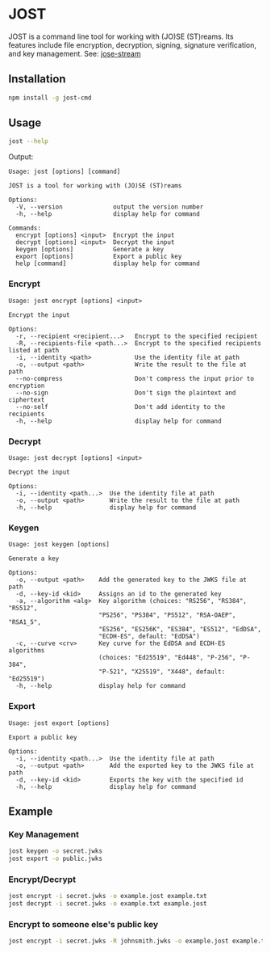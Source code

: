 # JOST

JOST is a command line tool for working with (JO)SE (ST)reams. Its features
include file encryption, decryption, signing, signature verification, and
key management.
See: [jose-stream](https://github.com/jjavery/jost-js/tree/main/packages/jose-stream#readme)

## Installation

```bash
npm install -g jost-cmd
```

## Usage

```bash
jost --help
```

Output:

```
Usage: jost [options] [command]

JOST is a tool for working with (JO)SE (ST)reams

Options:
  -V, --version              output the version number
  -h, --help                 display help for command

Commands:
  encrypt [options] <input>  Encrypt the input
  decrypt [options] <input>  Decrypt the input
  keygen [options]           Generate a key
  export [options]           Export a public key
  help [command]             display help for command
```

### Encrypt

```
Usage: jost encrypt [options] <input>

Encrypt the input

Options:
  -r, --recipient <recipient...>   Encrypt to the specified recipient
  -R, --recipients-file <path...>  Encrypt to the specified recipients listed at path
  -i, --identity <path>            Use the identity file at path
  -o, --output <path>              Write the result to the file at path
  --no-compress                    Don't compress the input prior to encryption
  --no-sign                        Don't sign the plaintext and ciphertext
  --no-self                        Don't add identity to the recipients
  -h, --help                       display help for command
```

### Decrypt

```
Usage: jost decrypt [options] <input>

Decrypt the input

Options:
  -i, --identity <path...>  Use the identity file at path
  -o, --output <path>       Write the result to the file at path
  -h, --help                display help for command
```

### Keygen

```
Usage: jost keygen [options]

Generate a key

Options:
  -o, --output <path>    Add the generated key to the JWKS file at path
  -d, --key-id <kid>     Assigns an id to the generated key
  -a, --algorithm <alg>  Key algorithm (choices: "RS256", "RS384", "RS512",
                         "PS256", "PS384", "PS512", "RSA-OAEP", "RSA1_5",
                         "ES256", "ES256K", "ES384", "ES512", "EdDSA",
                         "ECDH-ES", default: "EdDSA")
  -c, --curve <crv>      Key curve for the EdDSA and ECDH-ES algorithms
                         (choices: "Ed25519", "Ed448", "P-256", "P-384",
                         "P-521", "X25519", "X448", default: "Ed25519")
  -h, --help             display help for command
```

### Export

```
Usage: jost export [options]

Export a public key

Options:
  -i, --identity <path...>  Use the identity file at path
  -o, --output <path>       Add the exported key to the JWKS file at path
  -d, --key-id <kid>        Exports the key with the specified id
  -h, --help                display help for command
```

## Example

### Key Management

```bash
jost keygen -o secret.jwks
jost export -o public.jwks
```

### Encrypt/Decrypt

```bash
jost encrypt -i secret.jwks -o example.jost example.txt
jost decrypt -i secret.jwks -o example.txt example.jost
```

### Encrypt to someone else's public key

```bash
jost encrypt -i secret.jwks -R johnsmith.jwks -o example.jost example.txt
```
